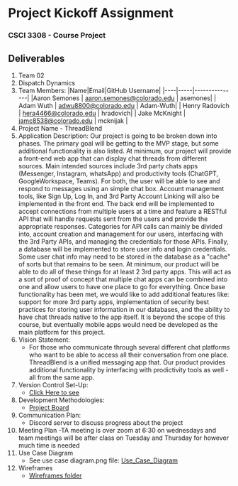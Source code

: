 # Project Kickoff Assignment

### CSCI 3308 - Course Project

## Deliverables

1. Team 02
2. Dispatch Dynamics 
3. Team Members:
    |Name|Email|GitHub Username|
    |----|-----|---------------|
    |Aaron Semones | aaron.semones@colorado.edu | asemones|
    | Adam Wuth | adwu8800@colorado.edu | Adam-Wuth|
    | Henry Radovich | hera4466@colorado.edu | hradovich|
    | Jake McKnight | jamc8538@colorado.edu | mcknijak | 
4. Project Name - ThreadBlend
5. Application Description: Our project is going to be broken down into phases. The primary goal will be getting to the MVP stage, but some additional functionality is also listed. At minimum, our project will provide a front-end web app that can display chat threads from different sources. Main intended sources include 3rd party chats apps (Messenger, Instagram, whatsApp) and productivity tools (ChatGPT, GoogleWorkspace, Teams).  For both, the user will be able to see and respond to messages using an simple chat box. Account management tools, like Sign Up, Log In, and 3rd Party Account Linking will also be implemented in the front end. The back end will be implemented to accept connections from multiple users at a time and feature a RESTful API that will handle requests sent from the users and provide the appropriate responses. Categories for API calls can mainly be divided into, account creation and management for our users, interfacing with the 3rd Party APIs, and managing the credentials for those APIs. Finally, a database will be implemented to store user info and login credentials. Some user chat info may need to be stored in the database as a "cache" of sorts but that remains to be seen. At minimum, our product will be able to do all of these things for at least 2 3rd party apps. This will act as a sort of proof of concept that multiple chat apps can be combined into one and allow users to have one place to go for everything. Once base functionality has been met, we would like to add additional features like: support for more 3rd party apps, implementation of security best practices for storing user information in our databases, and the ability to have chat threads native to the app itself. It is beyond the scope of this course, but eventually mobile apps would need be developed as the main platform for this project.
6. Vision Statement:
   - For those who communicate through several different chat platforms who want to be able to access all their conversation from one place. ThreadBlend is a unified messaging app that. Our product provides additional functionality by interfacing with prodictivity tools as well - all from the same app.
7. Version Control Set-Up:
   - [ Click Here to see ](https://github.com/mcknijak/csci3308-groupProjectTeam2)
8. Development Methodologies:
   - [Project Board ](https://github.com/users/mcknijak/projects/2)
9. Communication Plan:
    - Discord server to discuss progress about the project 
10. Meeting Plan
    -TA meeting is over zoom at 6:30 on wednesdays and team meetings will be after class on Tuesday and Thursday for however much time is needed
11. Use Case Diagram
    - See use case diagram.png file: [Use_Case_Diagram](https://github.com/mcknijak/csci3308-groupProjectTeam2/blob/main/Use%20case%20diagram.png)
12. Wireframes
    - [Wireframes folder](https://github.com/mcknijak/csci3308-groupProjectTeam2/tree/main/Wireframe%20pngs)
